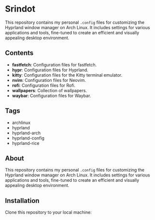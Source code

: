 # Srindot

This repository contains my personal `.config` files for customizing the Hyprland window manager on Arch Linux. It includes settings for various applications and tools, fine-tuned to create an efficient and visually appealing desktop environment.

## Contents

- **fastfetch**: Configuration files for fastfetch.
- **hypr**: Configuration files for Hyprland.
- **kitty**: Configuration files for the Kitty terminal emulator.
- **nvim**: Configuration files for Neovim.
- **rofi**: Configuration files for Rofi.
- **wallpapers**: Collection of wallpapers.
- **waybar**: Configuration files for Waybar.

## Tags

- archlinux
- hyprland
- hyprland-arch
- hyprland-config
- hyprland-rice

## About

This repository contains my personal `.config` files for customizing the Hyprland window manager on Arch Linux. It includes settings for various applications and tools, fine-tuned to create an efficient and visually appealing desktop environment.

## Installation
Clone this repository to your local machine: 
```bash git clone https://github.com/yourusername/your-repo-name.git
